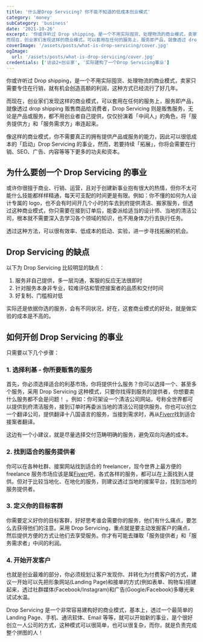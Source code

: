 ```yaml
---
title: '什么是Drop Servicing? 你不能不知道的低成本创业模式'
category: 'money'
subCategory: 'business'
date: '2021-10-26'
excerpt: '你或许听过 Drop shipping，是一个不用实际囤货、处理物流的商业模式，卖家只需要专住在行销，就有机会创造高额的利润，这种方式已经流行了好几年。
而现在，创业家们发现这样的商业模式，可以套用在任何的服务上，服务即产品，就像透过 drop shipping 贩售商品给消费者，Drop Servicing 则是贩售服务，无论是产品或服务，都不用创业者自己提供，仅仅扮演着「中间人」的角色，将「服务提供方」和「服务需求方」串连起来。'
coverImage: '/assets/posts/what-is-drop-servicing/cover.jpg'
ogImage:
  url: '/assets/posts/what-is-drop-servicing/cover.jpg'
credentials: ['访谈2+创业家', '实际建构了一个Drop Servicing事业']
---
```


你或许听过 Drop shipping，是一个不用实际囤货、处理物流的商业模式，卖家只需要专住在行销，就有机会创造高额的利润，这种方式已经流行了好几年。

而现在，创业家们发现这样的商业模式，可以套用在任何的服务上，服务即产品，就像透过 drop shipping 贩售商品给消费者，Drop Servicing 则是贩售服务，无论是产品或服务，都不用创业者自己提供，仅仅扮演着「中间人」的角色，将「服务提供方」和「服务需求方」串连起来。

像这样的商业模式，你不需要真正的拥有提供产品或服务的能力，因此可以很低成本的「启动」Drop Servicing 的事业，然而，若要持续「拓展」，你将会需要在行销、SEO、广告、内容等等下更多的功夫和资本。

## 为什么要创一个 Drop Servicing 的事业

或许你很擅于商业、行销、运营，且对于创建新事业抱有很大的热情，但你不太可能什么技能都样样精通，每天可支配的时间更是有限。例如：你不懂的如何为人设计专属的 logo，也不会有时间开几个小时的车去到府提供清洁、搬家服务，但透过这种商业模式，你只需要在接到订单后，能委派给适当的设计师、当地的清洁公司，根本就不需要深入去学习各个领域的知识，也不用身体力行去执行任务。

透过这种方法，可以很有效率、低成本的启动、实验，进一步寻找拓展的机会。

## Drop Servicing 的缺点

以下为 Drop Servicing 比较明显的缺点：

1. 服务非自己提供，多一层沟通，客服的反应无法很即时
2. 针对服务本身非专业，较难评估和管控接案者的品质和交付时间
3. 好复制、门槛相对低

实际还是依据你选的服务，会有不同状况，好在，这套商业模式的好处，就是做实验的成本是不高的。

## 如何开创 Drop Servicing 的事业

只需要以下几个步骤：

### 1. 选择利基 - 你所要贩售的服务

首先，你必须选择适合的利基市场，你将提供什么服务？你可以选择一个、甚至多个服务，采用 Drop Servicing 这种模式，只要你找得到服务的提供者，你想要卖什么服务都不会是问题！ 。例如：你可架设一个清洁公司网站，号称全世界都可以提供到府清洁服务，接到订单时再委派当地的清洁公司提供服务。你也可以创立一个翻译公司，提供翻译十八国语言的服务，当接到需求时，再从[Fiverr](https://www.fiverr.com/)找到适合接案者翻译。

这边有一个小建议，就是尽量选择交付范畴明确的服务，避免双向沟通的成本。

### 2. 找到适合的服务提供者

你可以在各种社群、接案网站找到适合的 freelancer，现今世界上最方便的 freelance 服务市场应该是属[Fiverr](https://www.fiverr.com/)吧，各式各样的服务，都可以在上面找到人提供。但对于比较当地化、在地化的服务，则建议透过当地的接案平台，找到当地的服务提供者。

### 3. 定义你的目标客群

你需要定义好你的目标客群，好好思考谁会需要你的服务，他们有什么痛点，要怎么去获得他们的注意。采用 Drop Servicing，重点就是要主动发掘客户的痛点，然后提供方便的方式让他们去享受服务。你才有可能去赚取「服务提供者」和「服务需求者」中间的利润。

### 4. 开始开发客户

也就是创业最难的部分，你必须规划让客户发现你、并转化为付费客户的方式，建议一开始可以先把形象网站(Landing Page)和接单的方式(例如表单、购物车)搭建起来，透过社群媒体(Facebook/Instagram)和广告(Google/Facebook)多曝光来试试水温。

Drop Servicing 是一个非常容易建构好的商业模式，基本上，透过一个最简单的 Landing Page、手机、通讯软体、Email 等等，就可以开始新的事业，是个很好创立一人公司的方式，这种模式可以很简单，也可以很复杂，而你，就是负责完成整个拼图的人！
